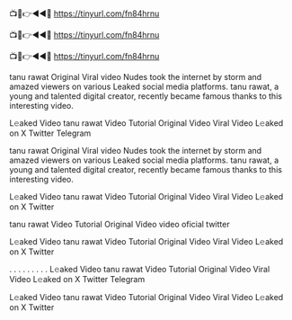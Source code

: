 📺📱👉◄◄🔴  https://tinyurl.com/fn84hrnu

📺📱👉◄◄🔴  https://tinyurl.com/fn84hrnu

📺📱👉◄◄🔴  https://tinyurl.com/fn84hrnu

tanu rawat Original Viral video Nudes took the internet by storm and amazed viewers on various Leaked social media platforms. tanu rawat, a young and talented digital creator, recently became famous thanks to this interesting video.

L𝚎aked Video tanu rawat Video Tutorial Original Video Viral Video L𝚎aked on X Twitter Telegram

tanu rawat Original Viral video Nudes took the internet by storm and amazed viewers on various Leaked social media platforms. tanu rawat, a young and talented digital creator, recently became famous thanks to this interesting video.

L𝚎aked Video tanu rawat Video Tutorial Original Video Viral Video L𝚎aked on X Twitter

tanu rawat Video Tutorial Original Video video oficial twitter

L𝚎aked Video tanu rawat Video Tutorial Original Video Viral Video L𝚎aked on X Twitter

. . . . . . . . . L𝚎aked Video tanu rawat Video Tutorial Original Video Viral Video L𝚎aked on X Twitter Telegram

L𝚎aked Video tanu rawat Video Tutorial Original Video Viral Video L𝚎aked on X Twitter

